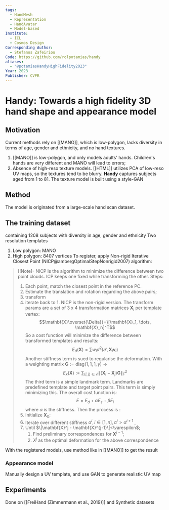 ```yaml
---
tags:
  - HandMesh
  - Representation
  - HandAvatar
  - Model-based
Institute:
  - ICL
  - Cosmos Design
Corresponding Author:
  - Stefanos Zafeiriou
Code: https://github.com/rolpotamias/handy
aliases:
  - "@potamiasHandyHighFidelity2023"
Year: 2023
Publisher: CVPR
---
```

# Handy: Towards a high fidelity 3D hand shape and appearance model
## Motivation
Current methods rely on [[MANO]], which is low-polygon, lacks diversity in terms of age, gender and ethnicity, and no hand textures.
1. [[MANO]] is low-polygon, and only models adults' hands. Children's hands are very different and MANO will lead to errors;
2. Absence of high-reso texture models. [[HTML]] utilizes PCA of low-reso UV maps, so the textures tend to be blurry.
**Handy** captures subjects aged from 1 to 81. The texture model is built using a style-GAN
## Method
The model is originated from a large-scale hand scan dataset.
## The training dataset
containing 1208 subjects with diversity in age, gender and ethnicity
Two resolution templates
1. Low polygon: MANO
2. High polygon: 8407 vertices
To register, apply Non-rigid Iterative Closest Point (NICP@ambergOptimalStepNonrigid2007) algorithm:
> [!Note]- NICP
> Is the algorithm to minimize the difference between two point clouds. ICP keeps one fixed while transforming the other. Steps:
> 1. Each point, match the closest point in the reference PC.
> 2. Estimate the translation and rotation regarding the above pairs;
> 3. transform
> 4. iterate back to 1.
> NICP is the non-rigid version. The transform params are a set of 3 x 4 transformation matrices $\mathbf{X}_i$ per template vertex: $$\mathbf{X}\overset{\Delta}{=}[\mathbf{X}_1, \dots, \mathbf{X}_n]^T$$
> So a cost function will minimize the difference between transformed templates and results: $$E_d(\mathbf{X}) = \sum w_id^2(\mathcal{T}, \mathbf{X}_i\mathbf{v}_i)$$
> Another stiffness term is sued to regularise the deformation. With a weighting matrix $\mathbf{G}:=\text{diag}(1, 1, 1, \gamma)$ ->$$E_x(\mathbf{X}) :=\sum_{(i,j) \in \mathcal{E}}\|(\mathbf{X}_i - \mathbf{X}_j)\mathbf{G}\|^2_F$$ The third term is a simple landmark term. Landmarks are predefined template and target point pairs. This term is simply minimizing this.
> The overall cost function is: $$E = E_d + \alpha E_s + \beta E_l$$ where $\alpha$ is the stiffness.
> Then the process is :
> 1. Initialize $\mathbf{X}_0$;
> 2. Iterate over different stiffness $\alpha^i, i\in[1, n], \alpha^i > \alpha^{i+1}$ , 
> 	1. Until $\|\mathbf{X}^j - \mathbf{X}^{j-1}\|<\varespilon$;
> 		1. Find preliminary correspondences for $\mathbf{X}^{j-1}$;
> 		2. $X^{j}$ as the optimal deformation for the above correspondence

With the registered models, use method like in [[MANO]] to get the result
### Appearance model
Manually design a UV template, and use GAN to generate realistic UV map

## Experiments

Done on [[FreiHand (Zimmermann et al., 2019)]] and Synthetic datasets
